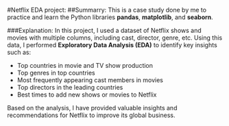 #Netflix EDA project:
##Summarry:
This is a case study done by me to practice and learn the Python libraries **pandas**, **matplotlib**, and **seaborn**.

###Explanation:
In this project, I used a dataset of Netflix shows and movies with multiple columns, including cast, director, genre, etc. Using this data, I performed **Exploratory Data Analysis (EDA)** to identify key insights such as:

- Top countries in movie and TV show production
- Top genres in top countries
- Most frequently appearing cast members in movies
- Top directors in the leading countries
- Best times to add new shows or movies to Netflix

Based on the analysis, I have provided valuable insights and recommendations for Netflix to improve its global business.
